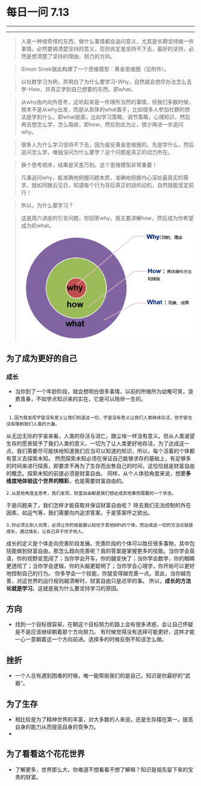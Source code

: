 # 每日一问 7.13 # 

---
<!-- toc -->
---
>人是一种很奇怪的东西，做什么事情都会追问意义，尤其是长期坚持做一件事情，必然要搞清楚坚持的意义，否则肯定是坚持不下去，最好的坚持，必然是想清楚了坚持的理由、努力的方向。

>Simon Sinek据此构建了一个思维模型：黄金思维圈（见附件）。 

>以社群学习为例，弄明白了为什么要学习-Why，自然就会想尽办法怎么去学-How，并真正学到自己想要的东西，即what。

>从why由内向外思考，这听起来是一件理所当然的事情，但我们多数时候，根本不是从why出发，而是从具体的what着手，比如很多人参加社群的想法是学到什么，即what层面，比如学习策略，调节策略，心理知识，然后再去想怎么学，怎么吸收，即how，然后到此为止，很少再进一步追问why。

>很多人为什么学习坚持不下去，因为是反黄金思维圈的，先是学什么，然后追问怎么学，唯独没问为什么要学？这个问题是真正的动力所在。

>换个思考顺序，结果是天差万别。这个思维模型非常重要！

>凡事追问why，能准确地把握问题本质，准确地把握内心深处最真实的需求，就如同拨云见日，知道每个行为背后真正的目的动机，自然就能坚定前行！

>所以，为什么要学习？

>这是周六讲座的引言问题，你回答why，我主要讲解how，然后成为你希望成为的what。
![](/assets/0afb9cee428b26a297226428838eb882fafb92fd1d188077adb6d5c9e2134b78.png)


## 为了成为更好的自己
### 成长
- 当你到了一个年龄阶段，就会想明白很多事情，以前的所做所为幼稚可笑，浪费青春，不如学点知识来的实在，它是可以陪伴一生的。
-   
   
     1.因为我发现宇宙没有意义让我们知道这一切，宇宙没有意义让我们人类继续存活，但宇宙也没有限制我们人类的力量。
从无边无际的宇宙来看，人类的存活与消亡，跟尘埃一样没有意义。但从人类渴望生存的愿景赋予了我们人类的意义。一切为了让人类更好地存活，为了达成这一点，我们需要尽可能快地知道我们应当可以知道的知识，所以，每个活着的个体都有意义去探索未知。
然而探索未知必须在保证自己能够求存的基础上，有足够多的时间来进行探索，即要求不再为了生存而出售自己的时间，这恰恰就是财富自由的概念。探索未知的前提必须是财富自由。
同样，从个人体验角度来说，想要**多维度地体验这个世界的精彩**，也是需要财富自由的。

    2.从其他角度去思考，我们发现，财富自由都是我们想达成其他事而需要的一个状态。
于是问题来了，我们怎样才能获取并保证财富自由呢？
除去我们无法控制的外在因素，如运气等，我们需要向内追求答案，于是答案呼之欲出。 

    3.你必须比别人优秀，必须让你的技能跟认知优于其他80%的个体。而达成这一切的方法论就是成长，通过成长，让自己异于优于他人。
成长的定义是个体走向完善阶段发展。完善阶段的个体可以胜任很多事物，其中包括能做到财富自由。那怎么趋向完善呢？我的答案是掌握更多的技能。当你学会英语，你的视野变宽阔了；当你学会开车，你的腿变快了；当你学会数学，你的眼睛更透彻了；当你学会逻辑，你的头脑更聪明了；当你学会心理学，你开始可以更好地控制自己的行为。
你多学会一个技能，你就变得越完善一点。至此，当你越完善，对这世界的运行规则越清晰时，财富自由只是迟早的事。
所以，**成长的方法论就是学习**。这就是我为什么要坚持学习的原因。

## 方向
-   找到一个目标很容易，在朝这个目标努力的路上会有很多诱惑，会让自己怀疑是不是应该继续朝着那个方向努力。
有时候觉得没有选择可能更好，这样才能一心一意朝着这一个方向前进。选择多的时候反倒不知该怎么做。

## 挫折
- 一个人总有遇到困难的时候，唯一能帮助我们的是自己，知识是你最好的“武器”。

## 为了生存
- 相比较是为了精神世界的丰富，对大多数的人来说，还是生存摆在第一。提高自身的能力从而提高自身的竞争力。
- 

## 为了看看这个花花世界
- 了解更多，世界那么大，你难道不想看看不想了解嘛？知识是祖先留下来的宝贵的财富。




















